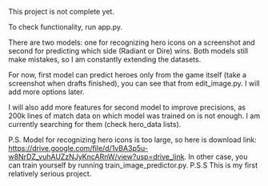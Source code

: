 This project is not complete yet.

To check functionality, run app.py.

There are two models: one for recognizing hero icons on a screenshot and second for predicting which side (Radiant or Dire) wins. Both models still make mistakes, so I am constantly extending the datasets.

For now, first model can predict heroes only from the game itself (take a screenshot when drafts finished), you can see that from edit_image.py. I will add more options later.

I will also add more features for second model to improve precisions, as 200k lines of match data on which model was trained on is not enough. I am currently searching for them (check hero_data lists).

P.S. Model for recognizing hero icons is too large, so here is download link: https://drive.google.com/file/d/1vBA3p5u-w8NrDZ_vuhAUZzNJyKncARnW/view?usp=drive_link. In other case, you can train yourself by running train_image_predictor.py.
P.S.S This is my first relatively serious project.
